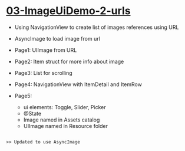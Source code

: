 # [03-ImageUiDemo-2-urls](https://github.com/molab-itp/03-ImageUiDemo-2-urls)

- Using NavigationView to create list of images references using URL

- AsyncImage to load image from url

- Page1: UIImage from URL

- Page2: Item struct for more info about image

- Page3: List for scrolling

- Page4: NavigationView with ItemDetail and ItemRow

- Page5: 
    - ui elements: Toggle, Slider, Picker
    - @State
    - Image named in Assets catalog
    - UIImage named in Resource folder

```

>> Updated to use AsyncImage

```
